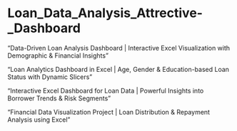 # Loan_Data_Analysis_Attrective-_Dashboard
“Data-Driven Loan Analysis Dashboard | Interactive Excel Visualization with Demographic & Financial Insights”

“Loan Analytics Dashboard in Excel | Age, Gender & Education-based Loan Status with Dynamic Slicers”

“Interactive Excel Dashboard for Loan Data | Powerful Insights into Borrower Trends & Risk Segments”

“Financial Data Visualization Project | Loan Distribution & Repayment Analysis using Excel”
